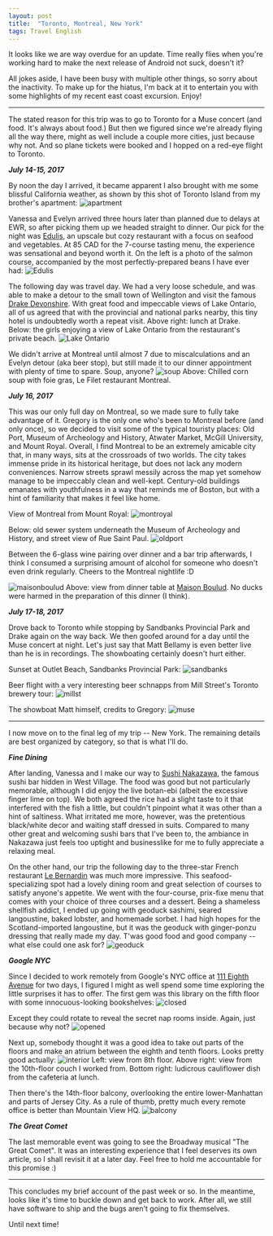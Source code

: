 ```yaml
---
layout: post
title:  "Toronto, Montreal, New York"
tags: Travel English
---
```

It looks like we are way overdue for an update. Time really flies when you're working hard to make the next release of Android not suck, doesn't it?

All jokes aside, I have been busy with multiple other things, so sorry about the inactivity. To make up for the hiatus, I'm back at it to entertain you with some highlights of my recent east coast excursion. Enjoy!

<!--endexcerpt-->
*****

The stated reason for this trip was to go to Toronto for a Muse concert (and food. It's always about food.) But then we figured since we're already flying all the way there, might as well include a couple more cities, just because why not. And so plane tickets were booked and I hopped on a red-eye flight to Toronto.

***July 14-15, 2017***

By noon the day I arrived, it became apparent I also brought with me some blissful California weather, as shown by this shot of Toronto Island from my brother's apartment:
![apartment](/res/blog/2017-07-23-east-coast/apartment.jpg)

Vanessa and Evelyn arrived three hours later than planned due to delays at EWR, so after picking them up we headed straight to dinner. Our pick for the night was [Edulis][Edulis], an upscale but cozy restaurant with a focus on seafood and vegetables. At 85 CAD for the 7-course tasting menu, the experience was sensational and beyond worth it. On the left is a photo of the salmon course, accompanied by the most perfectly-prepared beans I have ever had:
![Edulis](/res/blog/2017-07-23-east-coast/edulis_drake.jpg)

The following day was travel day. We had a very loose schedule, and was able to make a detour to the small town of Wellington and visit the famous [Drake Devonshire][Drake]. With great food and impeccable views of Lake Ontario, all of us agreed that with the provincial and national parks nearby, this tiny hotel is undoubtedly worth a repeat visit. Above right: lunch at Drake. Below: the girls enjoying a view of Lake Ontario from the restaurant's private beach.
![Lake Ontario](/res/blog/2017-07-23-east-coast/lakeontario.jpg)

We didn't arrive at Montreal until almost 7 due to miscalculations and an Evelyn detour (aka beer stop), but still made it to our dinner appointment with plenty of time to spare. Soup, anyone?
![soup](/res/blog/2017-07-23-east-coast/cornsoup.jpg)
Above: Chilled corn soup with foie gras, Le Filet restaurant Montreal.

***July 16, 2017***

This was our only full day on Montreal, so we made sure to fully take advantage of it. Gregory is the only one who's been to Montreal before (and only once), so we decided to visit some of the typical touristy places: Old Port, Museum of Archeology and History, Atwater Market, McGill University, and Mount Royal. Overall, I find Montreal to be an extremely amicable city that, in many ways, sits at the crossroads of two worlds. The city takes immense pride in its historical heritage, but does not lack any modern conveniences. Narrow streets sprawl messily across the map yet somehow manage to be impeccably clean and well-kept. Century-old buildings emanates with youthfulness in a way that reminds me of Boston, but with a hint of familiarity that makes it feel like home.

View of Montreal from Mount Royal:
![montroyal](/res/blog/2017-07-23-east-coast/montreal.jpg)

Below: old sewer system underneath the Museum of Archeology and History, and street view of Rue Saint Paul.
![oldport](/res/blog/2017-07-23-east-coast/oldport.jpg)

Between the 6-glass wine pairing over dinner and a bar trip afterwards, I think I consumed a surprising amount of alcohol for someone who doesn't even drink regularly. Cheers to the Montreal nightlife :D

![maisonboulud](/res/blog/2017-07-23-east-coast/maisonboulud.jpg)
Above: view from dinner table at [Maison Boulud][Boulud]. No ducks were harmed in the preparation of this dinner (I think).

***July 17-18, 2017***

Drove back to Toronto while stopping by Sandbanks Provincial Park and Drake again on the way back. We then goofed around for a day until the Muse concert at night. Let's just say that Matt Bellamy is even better live than he is in recordings. The showboating certainly doesn't hurt either.

Sunset at Outlet Beach, Sandbanks Provincial Park:
![sandbanks](/res/blog/2017-07-23-east-coast/sandbanks.jpg)

Beer flight with a very interesting beer schnapps from Mill Street's Toronto brewery tour:
![millst](/res/blog/2017-07-23-east-coast/millst.jpg)

The showboat Matt himself, credits to Gregory:
![muse](/res/blog/2017-07-23-east-coast/muse.jpg)

*****

I now move on to the final leg of my trip -- New York. The remaining details are best organized by category, so that is what I'll do.

***Fine Dining***

After landing, Vanessa and I make our way to [Sushi Nakazawa][Nakazawa], the famous sushi bar hidden in West Village. The food was good but not particularly memorable, although I did enjoy the live botan-ebi (albeit the excessive finger lime on top). We both agreed the rice had a slight taste to it that interfered with the fish a little, but couldn't pinpoint what it was other than a hint of saltiness. What irritated me more, however, was the pretentious black/white decor and waiting staff dressed in suits. Compared to many other great and welcoming sushi bars that I've been to, the ambiance in Nakazawa just feels too uptight and businesslike for me to fully appreciate a relaxing meal.

On the other hand, our trip the following day to the three-star French restaurant [Le Bernardin][Bernardin] was much more impressive. This seafood-specializing spot had a lovely dining room and great selection of courses to satisfy anyone's appetite. We went with the four-course, prix-fixe menu that comes with your choice of three courses and a dessert.  Being a shameless shellfish addict, I ended up going with geoduck sashimi, seared langoustine, baked lobster, and homemade sorbet. I had high hopes for the Scotland-imported langoustine, but it was the geoduck with ginger-ponzu dressing that really made my day. T'was good food and good company -- what else could one ask for?
![geoduck](/res/blog/2017-07-23-east-coast/geoduck.jpg)

***Google NYC***

Since I decided to work remotely from Google's NYC office at [111 Eighth Avenue][GoogleBuilding] for two days, I figured I might as well spend some time exploring the little surprises it has to offer. The first gem was this library on the fifth floor with some innocuous-looking bookshelves:
![closed](/res/blog/2017-07-23-east-coast/library_closed.jpg)

Except they could rotate to reveal the secret nap rooms inside. Again, just because why not?
![opened](/res/blog/2017-07-23-east-coast/library_opened.jpg)

Next up, somebody thought it was a good idea to take out parts of the floors and make an atrium between the eighth and tenth floors. Looks pretty good actually:
![interior](/res/blog/2017-07-23-east-coast/google_interior.jpg)
Left: view from 8th floor. Above right: view from the 10th-floor couch I worked from. Bottom right: ludicrous cauliflower dish from the cafeteria at lunch.

Then there's the 14th-floor balcony, overlooking the entire lower-Manhattan and parts of Jersey City. As a rule of thumb, pretty much every remote office is better than Mountain View HQ.
![balcony](/res/blog/2017-07-23-east-coast/googlepano.jpg)

***The Great Comet***

The last memorable event was going to see the Broadway musical "The Great Comet". It was an interesting experience that I feel deserves its own article, so I shall revisit it at a later day. Feel free to hold me accountable for this promise :)

*****

This concludes my brief account of the past week or so. In the meantime, looks like it's time to buckle down and get back to work. After all, we still have software to ship and the bugs aren't going to fix themselves.

Until next time!


[Edulis]: http://edulisrestaurant.com/
[Drake]: http://www.drakedevonshire.ca/
[Boulud]: https://www.maisonboulud.com/montreal/
[Nakazawa]: http://sushinakazawa.com/
[Bernardin]: https://www.le-bernardin.com/
[GoogleBuilding]: https://en.wikipedia.org/wiki/111_Eighth_Avenue

